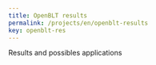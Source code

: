```yaml
---
title: OpenBLT results
permalink: /projects/en/openblt-results
key: openblt-res
---
```

Results and possibles applications 